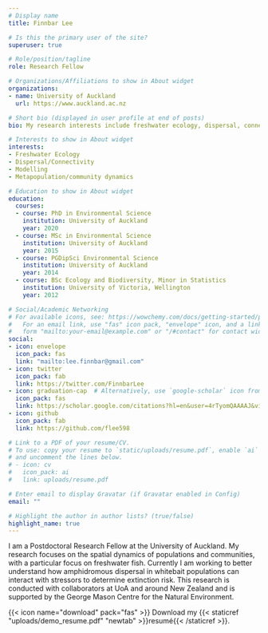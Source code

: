 ```yaml
---
# Display name
title: Finnbar Lee

# Is this the primary user of the site?
superuser: true

# Role/position/tagline
role: Research Fellow

# Organizations/Affiliations to show in About widget
organizations:
- name: University of Auckland
  url: https://www.auckland.ac.nz

# Short bio (displayed in user profile at end of posts)
bio: My research interests include freshwater ecology, dispersal, connectivity and modelling.

# Interests to show in About widget
interests:
- Freshwater Ecology
- Dispersal/Connectivity
- Modelling
- Metapopulation/community dynamics

# Education to show in About widget
education:
  courses:
  - course: PhD in Environmental Science
    institution: University of Auckland
    year: 2020
  - course: MSc in Environmental Science
    institution: University of Auckland
    year: 2015
  - course: PGDipSci Environmental Science 
    institution: University of Auckland
    year: 2014
  - course: BSc Ecology and Biodiversity, Minor in Statistics
    institution: University of Victoria, Wellington
    year: 2012

# Social/Academic Networking
# For available icons, see: https://wowchemy.com/docs/getting-started/page-builder/#icons
#   For an email link, use "fas" icon pack, "envelope" icon, and a link in the
#   form "mailto:your-email@example.com" or "/#contact" for contact widget.
social:
- icon: envelope
  icon_pack: fas
  link: "mailto:lee.finnbar@gmail.com"
- icon: twitter
  icon_pack: fab
  link: https://twitter.com/FinnbarLee
- icon: graduation-cap  # Alternatively, use `google-scholar` icon from `ai` icon pack
  icon_pack: fas
  link: https://scholar.google.com/citations?hl=en&user=4rTyomQAAAAJ&view_op=list_works&alert_preview_top_rm=2&sortby=pubdate
- icon: github
  icon_pack: fab
  link: https://github.com/flee598

# Link to a PDF of your resume/CV.
# To use: copy your resume to `static/uploads/resume.pdf`, enable `ai` icons in `params.toml`, 
# and uncomment the lines below.
# - icon: cv
#   icon_pack: ai
#   link: uploads/resume.pdf

# Enter email to display Gravatar (if Gravatar enabled in Config)
email: ""

# Highlight the author in author lists? (true/false)
highlight_name: true
---
```


I am a Postdoctoral Research Fellow at the University of Auckland. My research focuses on the spatial dynamics of populations and communities, with a particular focus on freshwater fish. Currently I am working to better understand how amphidromous dispersal in whitebait populations can interact with stressors to determine extinction risk. This research is conducted with collaborators at UoA and around New Zealand and is supported by the George Mason Centre for the Natural Environment.

{{< icon name="download" pack="fas" >}} Download my {{< staticref "uploads/demo_resume.pdf" "newtab" >}}resumé{{< /staticref >}}.
